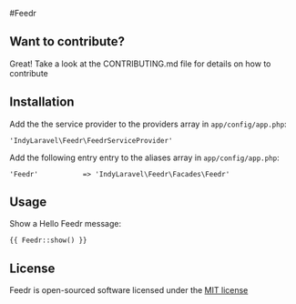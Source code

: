 #Feedr

## Want to contribute?

Great!  Take a look at the CONTRIBUTING.md file for details on how to contribute

## Installation

Add the the service provider to the providers array in `app/config/app.php`:

	'IndyLaravel\Feedr\FeedrServiceProvider'

Add the following entry entry to the aliases array in `app/config/app.php`:

	'Feedr'			  => 'IndyLaravel\Feedr\Facades\Feedr'

## Usage

Show a Hello Feedr message:

	{{ Feedr::show() }}

## License

Feedr is open-sourced software licensed under the [MIT license](http://opensource.org/licenses/MIT)
